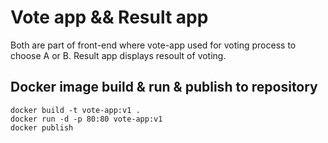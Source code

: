 # Vote app && Result app

Both are part of front-end where vote-app used for voting process to choose A or B.
Result app displays resoult of voting.

## Docker image build & run & publish to repository

```
docker build -t vote-app:v1 .
docker run -d -p 80:80 vote-app:v1 
docker publish
```
